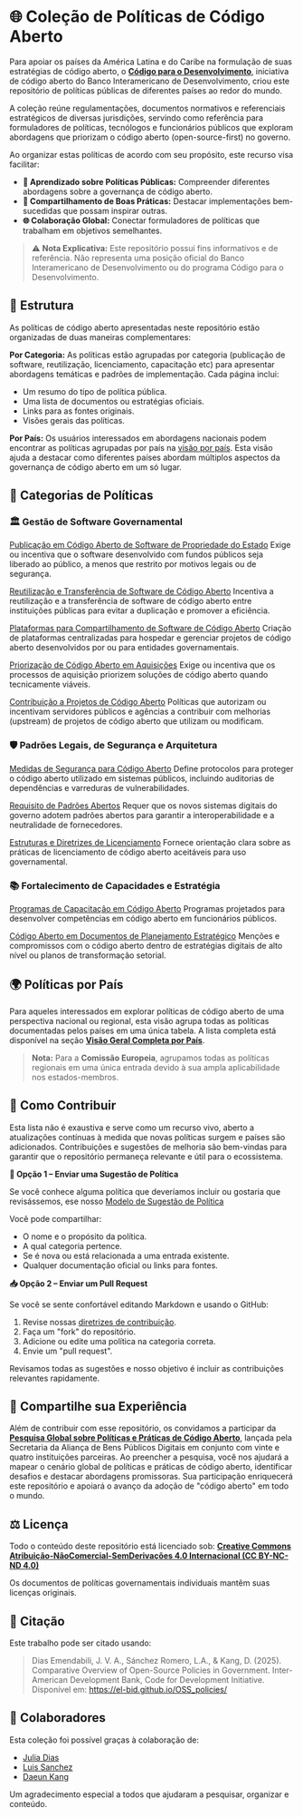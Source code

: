 # 🌐 Coleção de Políticas de Código Aberto

Para apoiar os países da América Latina e do Caribe na formulação de suas estratégias de código aberto, o **[Código para o Desenvolvimento](https://knowledge.iadb.org/pt-br/pt/code-development)**, iniciativa de código aberto do Banco Interamericano de Desenvolvimento, criou este repositório de políticas públicas de diferentes países ao redor do mundo.

A coleção reúne regulamentações, documentos normativos e referenciais estratégicos de diversas jurisdições, servindo como referência para formuladores de políticas, tecnólogos e funcionários públicos que exploram abordagens que priorizam o código aberto (open-source-first) no governo.

Ao organizar estas políticas de acordo com seu propósito, este recurso visa facilitar:

- **🧠 Aprendizado sobre Políticas Públicas:** Compreender diferentes abordagens sobre a governança de código aberto.
- **🌟 Compartilhamento de Boas Práticas:** Destacar implementações bem-sucedidas que possam inspirar outras.
- **🌐 Colaboração Global:** Conectar formuladores de políticas que trabalham em objetivos semelhantes.

> ⚠️ **Nota Explicativa:**
> Este repositório possui fins informativos e de referência.
> Não representa uma posição oficial do Banco Interamericano de Desenvolvimento ou do programa Código para o Desenvolvimento.

## 🧭 Estrutura

As políticas de código aberto apresentadas neste repositório estão organizadas de duas maneiras complementares:

**Por Categoria:**
As políticas estão agrupadas por categoria (publicação de software, reutilização, licenciamento, capacitação etc) para apresentar abordagens temáticas e padrões de implementação. Cada página inclui:

  - Um resumo do tipo de política pública.
  - Uma lista de documentos ou estratégias oficiais.
  - Links para as fontes originais.
  - Visões gerais das políticas.

**Por País:**
Os usuários interessados em abordagens nacionais podem encontrar as políticas agrupadas por país na [visão por país](policies/complete-country-overview.md). Esta visão ajuda a destacar como diferentes países abordam múltiplos aspectos da governança de código aberto em um só lugar.

## 📂 Categorias de Políticas

### 🏛️ Gestão de Software Governamental

[Publicação em Código Aberto de Software de Propriedade do Estado](policies/public-release-state-owned.md)
Exige ou incentiva que o software desenvolvido com fundos públicos seja liberado ao público, a menos que restrito por motivos legais ou de segurança.

[Reutilização e Transferência de Software de Código Aberto](policies/reuse-transfer-government-software.md)
Incentiva a reutilização e a transferência de software de código aberto entre instituições públicas para evitar a duplicação e promover a eficiência.

[Plataformas para Compartilhamento de Software de Código Aberto](policies/open-source-sharing-platforms.md)
Criação de plataformas centralizadas para hospedar e gerenciar projetos de código aberto desenvolvidos por ou para entidades governamentais.

[Priorização de Código Aberto em Aquisições](policies/prioritize-open-source-procurement.md)
Exige ou incentiva que os processos de aquisição priorizem soluções de código aberto quando tecnicamente viáveis.

[Contribuição a Projetos de Código Aberto](policies/mandatory-contribution-back-oss.md)
Políticas que autorizam ou incentivam servidores públicos e agências a contribuir com melhorias (upstream) de projetos de código aberto que utilizam ou modificam.

### 🛡️ Padrões Legais, de Segurança e Arquitetura

[Medidas de Segurança para Código Aberto](policies/open-source-security-measures.md)
Define protocolos para proteger o código aberto utilizado em sistemas públicos, incluindo auditorias de dependências e varreduras de vulnerabilidades.

[Requisito de Padrões Abertos](policies/open-standards-requirement.md)
Requer que os novos sistemas digitais do governo adotem padrões abertos para garantir a interoperabilidade e a neutralidade de fornecedores.

[Estruturas e Diretrizes de Licenciamento](policies/licensing-frameworks-guidelines.md)
Fornece orientação clara sobre as práticas de licenciamento de código aberto aceitáveis para uso governamental.

### 📚 Fortalecimento de Capacidades e Estratégia

[Programas de Capacitação em Código Aberto](policies/oss-training-programs.md)
Programas projetados para desenvolver competências em código aberto em funcionários públicos.

[Código Aberto em Documentos de Planejamento Estratégico](policies/oss-strategic-planning-documents.md)
Menções e compromissos com o código aberto dentro de estratégias digitais de alto nível ou planos de transformação setorial.

## 🌍 Políticas por País

Para aqueles interessados em explorar políticas de código aberto de uma perspectiva nacional ou regional, esta visão agrupa todas as políticas documentadas pelos países em uma única tabela.
A lista completa está disponível na seção **[Visão Geral Completa por País](policies/complete-country-overview.md)**.

> **Nota:** Para a **Comissão Europeia**, agrupamos todas as políticas regionais em uma única entrada devido à sua ampla aplicabilidade nos estados-membros.

## 🤝 Como Contribuir

Esta lista não é exaustiva e serve como um recurso vivo, aberto a atualizações contínuas à medida que novas políticas surgem e países são adicionados. Contribuições e sugestões de melhoria são bem-vindas para garantir que o repositório permaneça relevante e útil para o ecossistema.

**📝 Opção 1 – Enviar uma Sugestão de Política**

Se você conhece alguma política que deveríamos incluir ou gostaria que revisássemos, ese nosso [Modelo de Sugestão de Política](https://github.com/EL-BID/OSS_policies/issues/new?assignees=&labels=contribution&template=policy-suggestion.yml&title=Sugestão%3A+%5BNome+da+Política%5D)

Você pode compartilhar:

- O nome e o propósito da política.
- A qual categoria pertence.
- Se é nova ou está relacionada a uma entrada existente.
- Qualquer documentação oficial ou links para fontes.

**📥 Opção 2 – Enviar um Pull Request**

Se você se sente confortável editando Markdown e usando o GitHub:

1. Revise nossas [diretrizes de contribuição](contribution.md).
2. Faça um "fork" do repositório.
3. Adicione ou edite uma política na categoria correta.
4. Envie um "pull request".

Revisamos todas as sugestões e nosso objetivo é incluir as contribuições relevantes rapidamente.

## 📢 Compartilhe sua Experiência

Além de contribuir com esse repositório, os convidamos a participar da **[Pesquisa Global sobre Políticas e Práticas de Código Aberto](https://www.digitalpublicgoods.net/blog/opensourcesurvey)**, lançada pela Secretaria da Aliança de Bens Públicos Digitais em conjunto com vinte e quatro instituições parceiras. Ao preencher a pesquisa, você nos ajudará a mapear o cenário global de políticas e práticas de código aberto, identificar desafios e destacar abordagens promissoras. Sua participação enriquecerá este repositório e apoiará o avanço da adoção de "código aberto" em todo o mundo.

## ⚖️ Licença

Todo o conteúdo deste repositório está licenciado sob:
**[Creative Commons Atribuição-NãoComercial-SemDerivações 4.0 Internacional (CC BY-NC-ND 4.0)](https://creativecommons.org/licenses/by-nc-nd/4.0/deed.pt)**

Os documentos de políticas governamentais individuais mantêm suas licenças originais.

## 📄 Citação

Este trabalho pode ser citado usando:

>Dias Emendabili, J. V. A., Sánchez Romero, L.A., & Kang, D. (2025). Comparative Overview of Open-Source Policies in Government. Inter-American Development Bank, Code for Development Initiative. Disponível em: <https://el-bid.github.io/OSS_policies/>

## 👥 Colaboradores

Esta coleção foi possível graças à colaboração de:

- [Julia Dias](https://github.com/Juliavieiradeandradedias)
- [Luis Sanchez](https://github.com/lasr21)
- [Daeun Kang](https://github.com/daeunkangg)

Um agradecimento especial a todos que ajudaram a pesquisar, organizar e conteúdo.
